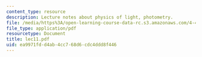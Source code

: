 ```yaml
---
content_type: resource
description: Lecture notes about physics of light, photometry.
file: /media/https%3A/open-learning-course-data-rc.s3.amazonaws.com/4-401-introduction-to-building-technology-spring-2006/ea9971fdd4ab4cc768d6cdc4ddd8f446_lec11.pdf
file_type: application/pdf
resourcetype: Document
title: lec11.pdf
uid: ea9971fd-d4ab-4cc7-68d6-cdc4ddd8f446
---
```


